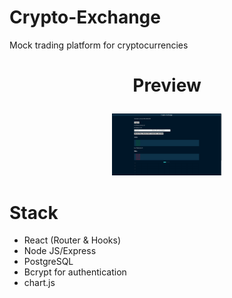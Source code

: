 # Crypto-Exchange

<p> Mock trading platform for cryptocurrencies </p>

# <p align="center">Preview </p>
<div align="center"; display: flex; justify-content:space-around;>
  <img src="/cryptoExchange.png" width="35%" height="40%"/>
  
</div>

# Stack 
- React (Router & Hooks)
-	Node JS/Express
-	PostgreSQL
-	Bcrypt for authentication
- chart.js 
